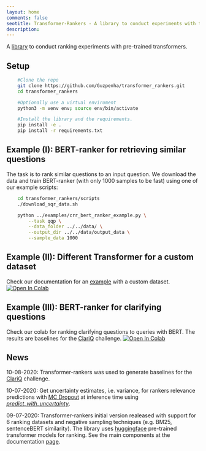 ```yaml
---
layout: home
comments: false
seotitle: Transformer-Rankers - A library to conduct experiments with transformer-based rankers
description: 
---
```


A [library](https://github.com/Guzpenha/transformer_rankers) to conduct ranking experiments with pre-trained transformers.


## Setup
```bash
    #Clone the repo
    git clone https://github.com/Guzpenha/transformer_rankers.git
    cd transformer_rankers    

    #Optionally use a virtual enviroment
    python3 -m venv env; source env/bin/activate    

    #Install the library and the requirements.
    pip install -e .
    pip install -r requirements.txt
```

## Example (I): BERT-ranker for retrieving similar questions

The task is to rank similar questions to an input question. We download the data and train BERT-ranker (with only 1000 samples to be fast) using one of our example scripts:

```bash
    cd transformer_rankers/scripts
    ./download_sqr_data.sh

    python ../examples/crr_bert_ranker_example.py \
        --task qqp \
        --data_folder ../../data/ \
        --output_dir ../../data/output_data \
        --sample_data 1000
```

## Example (II): Different Transformer for a custom dataset
Check our documentation for an [example](https://guzpenha.github.io/transformer-rankers-doc/html/quick-start.html#example-ii-custom-dataset) with a custom dataset. [![Open In Colab](https://colab.research.google.com/assets/colab-badge.svg)](https://colab.research.google.com/drive/1h6N7uGMFWS5n5y95bUmxUdgPcVSU0xNu?usp=sharing)


## Example (III): BERT-ranker for clarifying questions

Check our colab for ranking clarifying questions to queries with BERT. The results are baselines for the [ClariQ](https://github.com/aliannejadi/ClariQ) challenge. [![Open In Colab](https://colab.research.google.com/assets/colab-badge.svg)](https://colab.research.google.com/drive/1RHHbh5KQY-QDA7kV7wyHFJ7B_w5RRHzP?usp=sharing)


## News
10-08-2020: Transformer-rankers was used to generate baselines for the [ClariQ](https://github.com/aliannejadi/ClariQ) challenge.

10-07-2020: Get uncertainty estimates, i.e. variance, for rankers relevance predictions with [MC Dropout](https://arxiv.org/abs/1506.02142) at inference time using [*predict_with_uncertainty*](https://guzpenha.github.io/transformer-rankers-doc/html/_autosummary/transformer_rankers.trainers.transformer_trainer.TransformerTrainer.html#transformer_rankers.trainers.transformer_trainer.TransformerTrainer.predict_with_uncertainty).

09-07-2020: Transformer-rankers initial version realeased with support for 6 ranking datasets and negative sampling techniques (e.g. BM25, sentenceBERT similarity). The library uses [huggingface](https://huggingface.co/transformers/pretrained_models.html) pre-trained transformer models for ranking. See the main components at the documentation [page](https://guzpenha.github.io/transformer-rankers-doc/html/main-modules.html).

